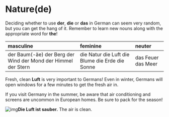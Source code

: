 # Nature\(de\)

Deciding whether to use **der**, **die** or **das** in German can seem very random, but you can get the hang of it. Remember to learn new nouns along with the appropriate word for **the**!

| **masculine** | **feminine** | **neuter** |
| :--- | :--- | :--- |
| der Baum\(-äe\) der Berg der Wind der Mond der Himmel der Stern | die Natur die Luft die Blume die Erde die Sonne | das Feuer das Meer |

Fresh, clean **Luft** is very important to Germans! Even in winter, Germans will open windows for a few minutes to get the fresh air in.

If you visit Germany in the summer, be aware that air conditioning and screens are uncommon in European homes. Be sure to pack for the season!

![img](https://d1btvuu4dwu627.cloudfront.net/0aee74d9667a0d5f596cd1cfd2872345/428d113762b0a0afb4709b0a731e7e62/images/538490dbe0844585950c05f947051c03.svg)**Die Luft ist sauber.** The air is clean.

